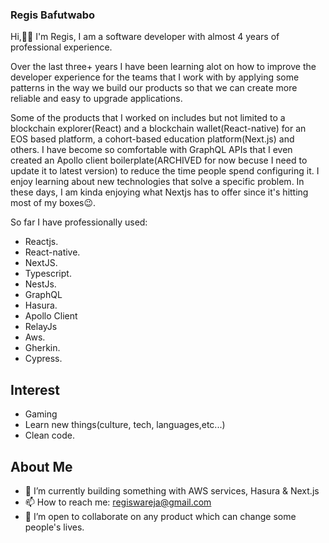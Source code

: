 ### Regis Bafutwabo

Hi,👋🏾 I'm Regis, I am a software developer with almost 4 years of professional experience. 

Over the last three+ years I have been learning alot on how to improve the developer experience for the teams that I work with by applying some patterns in the way we build our products so that we can create more reliable and easy to upgrade applications. 

Some of the products that I worked on includes but not limited to a blockchain explorer(React) and a blockchain wallet(React-native) for an EOS based platform, a cohort-based education platform(Next.js) and others. I have become so comfortable with GraphQL APIs that I even created an Apollo client boilerplate(ARCHIVED for now becuse I need to update it to latest version) to reduce the time people spend configuring it. I enjoy learning about new technologies that solve a specific problem. In these days, I am kinda enjoying what Nextjs has to offer since it's hitting most of my boxes😉. 

So far I have professionally used:
- Reactjs.
- React-native.
- NextJS.
- Typescript.
- NestJs.
- GraphQL
- Hasura.
- Apollo Client
- RelayJs
- Aws.
- Gherkin.
- Cypress.

## Interest

- Gaming
- Learn new things(culture, tech, languages,etc...)
- Clean code.


## About Me

- 🌱 I’m currently building something with AWS services, Hasura & Next.js
- 📫 How to reach me: regiswareja@gmail.com
- 👯 I’m open to collaborate on any product which can change some people's lives.

<!--
**regisBafutwabo/regisbafutwabo** is a ✨ _special_ ✨ repository because its `README.md` (this file) appears on your GitHub profile.

Here are some ideas to get you started:

- 🔭 I’m currently working on ...
- 🌱 I’m currently learning ...
- 👯 I’m looking to collaborate on ...
- 🤔 I’m looking for help with ...
- 💬 Ask me about ...
- 📫 How to reach me: ...
- 😄 Pronouns: ...
- ⚡ Fun fact: ...
-->
